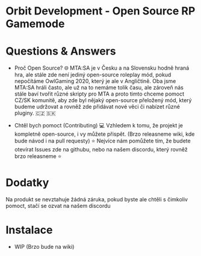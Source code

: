 # Orbit Development - Open Source RP Gamemode

# Questions & Answers
- Proč Open Source? 🌐
MTA:SA je v Česku a na Slovensku hodně hraná hra, ale stále zde není jediný open-source roleplay mód, pokud nepočítáme OwlGaming 2020, který je ale v Angličtině. Oba jsme MTA:SA hráli často, ale už na to nemáme tolik času, ale zároveň nás stále baví tvořit různé skripty pro MTA a proto timto chceme pomoct CZ/SK komunitě, aby zde byl nějaký open-source přeložený mód, který budeme udržovat a rovněž zde přidávat nové věci či nabízet různé pluginy. 🇨🇿 🇸🇰

- Chtěl bych pomoct (Contributing) 💻
Vzhledem k tomu, že projekt je kompletně open-source, i vy můžete přispět. (Brzo releasneme wiki, kde bude návod i na pull requesty)
⭐ Nejvíce nám pomůžete tím, že budete otevírat Issues zde na githubu, nebo na našem discordu, který rovněž brzo releasneme ⭐

# Dodatky
Na produkt se nevztahuje žádná záruka, pokud byste ale chtěli s čimkoliv pomoct, stačí se ozvat na našem discordu

# Instalace
- WIP (Brzo bude na wiki)
